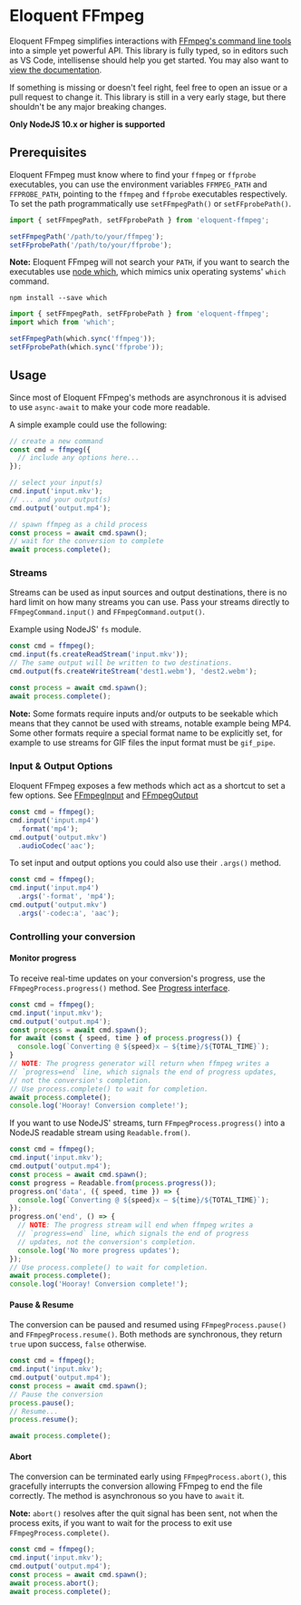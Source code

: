 # Eloquent FFmpeg
Eloquent FFmpeg simplifies interactions with
[FFmpeg's command line tools](https://ffmpeg.org/) into a simple yet powerful API.
This library is fully typed, so in editors such as VS Code, intellisense should help you get started.
You may also want to [view the documentation](https://federicocarboni.github.io/eloquent-ffmpeg/).

If something is missing or doesn't feel right, feel free to open an issue or a
pull request to change it. This library is still in a very early stage, but
there shouldn't be any major breaking changes.

**Only NodeJS 10.x or higher is supported**

## Prerequisites
Eloquent FFmpeg must know where to find your `ffmpeg` or `ffprobe` executables,
you can use the environment variables `FFMPEG_PATH` and `FFPROBE_PATH`, pointing
to the `ffmpeg` and `ffprobe` executables respectively.
To set the path programmatically use `setFFmpegPath()` or `setFFprobePath()`.
```ts
import { setFFmpegPath, setFFprobePath } from 'eloquent-ffmpeg';

setFFmpegPath('/path/to/your/ffmpeg');
setFFprobePath('/path/to/your/ffprobe');
```
**Note:** Eloquent FFmpeg will not search your `PATH`, if you want to search the
executables use [node which](https://github.com/npm/node-which), which mimics
unix operating systems' `which` command.

`npm install --save which`
```ts
import { setFFmpegPath, setFFprobePath } from 'eloquent-ffmpeg';
import which from 'which';

setFFmpegPath(which.sync('ffmpeg'));
setFFprobePath(which.sync('ffprobe'));
```

## Usage
Since most of Eloquent FFmpeg's methods are asynchronous it is advised to use
`async-await` to make your code more readable.

A simple example could use the following:

```ts
// create a new command
const cmd = ffmpeg({
  // include any options here...
});

// select your input(s)
cmd.input('input.mkv');
// ... and your output(s)
cmd.output('output.mp4');

// spawn ffmpeg as a child process
const process = await cmd.spawn();
// wait for the conversion to complete
await process.complete();
```

### Streams
Streams can be used as input sources and output destinations, there is no hard
limit on how many streams you can use. Pass your streams directly to
`FFmpegCommand.input()` and `FFmpegCommand.output()`.

Example using NodeJS' `fs` module.
```ts
const cmd = ffmpeg();
cmd.input(fs.createReadStream('input.mkv'));
// The same output will be written to two destinations.
cmd.output(fs.createWriteStream('dest1.webm'), 'dest2.webm');

const process = await cmd.spawn();
await process.complete();
```

**Note:** Some formats require inputs and/or outputs to be seekable which means
that they cannot be used with streams, notable example being MP4. Some other
formats require a special format name to be explicitly set, for example to use
streams for GIF files the input format must be `gif_pipe`.

### Input & Output Options

Eloquent FFmpeg exposes a few methods which act as a shortcut to set a few
options. See [FFmpegInput](https://federicocarboni.github.io/eloquent-ffmpeg/interfaces/_command_.ffmpeginput.html)
and [FFmpegOutput](https://federicocarboni.github.io/eloquent-ffmpeg/interfaces/_command_.ffmpegoutput.html)

```ts
const cmd = ffmpeg();
cmd.input('input.mp4')
  .format('mp4');
cmd.output('output.mkv')
  .audioCodec('aac');
```

To set input and output options you could also use their `.args()` method.

```ts
const cmd = ffmpeg();
cmd.input('input.mp4')
  .args('-format', 'mp4');
cmd.output('output.mkv')
  .args('-codec:a', 'aac');
```

### Controlling your conversion
#### Monitor progress
To receive real-time updates on your conversion's progress, use the `FFmpegProcess.progress()` method.
See [Progress interface](https://federicocarboni.github.io/eloquent-ffmpeg/interfaces/_command_.progress.html).
```ts
const cmd = ffmpeg();
cmd.input('input.mkv');
cmd.output('output.mp4');
const process = await cmd.spawn();
for await (const { speed, time } of process.progress()) {
  console.log(`Converting @ ${speed}x – ${time}/${TOTAL_TIME}`);
}
// NOTE: The progress generator will return when ffmpeg writes a
// `progress=end` line, which signals the end of progress updates,
// not the conversion's completion.
// Use process.complete() to wait for completion.
await process.complete();
console.log('Hooray! Conversion complete!');
```
If you want to use NodeJS' streams, turn `FFmpegProcess.progress()` into a
NodeJS readable stream using `Readable.from()`.
```ts
const cmd = ffmpeg();
cmd.input('input.mkv');
cmd.output('output.mp4');
const process = await cmd.spawn();
const progress = Readable.from(process.progress());
progress.on('data', ({ speed, time }) => {
  console.log(`Converting @ ${speed}x – ${time}/${TOTAL_TIME}`);
});
progress.on('end', () => {
  // NOTE: The progress stream will end when ffmpeg writes a
  // `progress=end` line, which signals the end of progress
  // updates, not the conversion's completion.
  console.log('No more progress updates');
});
// Use process.complete() to wait for completion.
await process.complete();
console.log('Hooray! Conversion complete!');
```

#### Pause & Resume
The conversion can be paused and resumed using `FFmpegProcess.pause()`
and `FFmpegProcess.resume()`. Both methods are synchronous, they return `true`
upon success, `false` otherwise.

```ts
const cmd = ffmpeg();
cmd.input('input.mkv');
cmd.output('output.mp4');
const process = await cmd.spawn();
// Pause the conversion
process.pause();
// Resume...
process.resume();

await process.complete();
```

#### Abort
The conversion can be terminated early using `FFmpegProcess.abort()`, this
gracefully interrupts the conversion allowing FFmpeg to end the file correctly.
The method is asynchronous so you have to `await` it.

**Note:** `abort()` resolves after the quit signal has been sent, not when the
process exits, if you want to wait for the process to exit use
`FFmpegProcess.complete()`.

```ts
const cmd = ffmpeg();
cmd.input('input.mkv');
cmd.output('output.mp4');
const process = await cmd.spawn();
await process.abort();
await process.complete();
```
